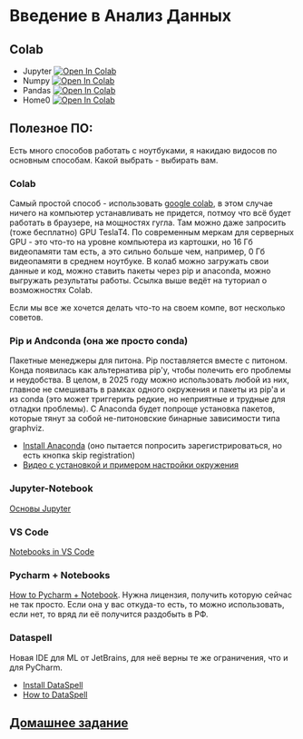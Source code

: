# Введение в Анализ Данных

## Colab
* Jupyter [![Open In Colab](https://colab.research.google.com/assets/colab-badge.svg)](https://colab.research.google.com/github/kokamido/ml2023/blob/main/00-Analysis/Jupyter.ipynb)
* Numpy [![Open In Colab](https://colab.research.google.com/assets/colab-badge.svg)](https://colab.research.google.com/github/kokamido/ml2023/blob/main/00-Analysis/Numpy.ipynb)
* Pandas [![Open In Colab](https://colab.research.google.com/assets/colab-badge.svg)](https://colab.research.google.com/github/kokamido/ml2023/blob/main/00-Analysis/Pandas.ipynb)
* Home0 [![Open In Colab](https://colab.research.google.com/assets/colab-badge.svg)](https://colab.research.google.com/github/kokamido/ml2023/blob/main/00-Analysis/HomeAnalysis.ipynb)

## Полезное ПО:
Есть много способов работать с ноутбуками, я накидаю видосов по основным способам. Какой выбрать - выбирать вам.

### Colab
Самый простой способ - использовать [google colab](https://colab.research.google.com/), в этом случае ничего на компьютер устанавливать не придется, потмоу что всё будет работать в браузере, на мощностях гугла. Там можно даже запросить (тоже бесплатно) GPU TeslaT4. По современным меркам для серверных GPU - это что-то на уровне компьютера из картошки, но 16 Гб видеопамяти там есть, а это сильно больше чем, например, 0 Гб видеопамяти в среднем ноутбуке.
В колаб можно загружать свои данные и код, можно ставить пакеты через pip и anaconda, можно выгружать результаты работы. Ссылка выше ведёт на туториал о возможностях Colab.

Если мы все же хочется делать что-то на своем компе, вот несколько советов.



### Pip и Andconda (она же просто conda)
Пакетные менеджеры для питона. Pip поставляется вместе с питоном. Конда появилась как альтернатива pip'у, чтобы полечить его проблемы и неудобства. В целом, в 2025 году можно использовать любой из них, главное не смешивать в рамках одного окружения и пакеты из pip'a и из conda (это может триггерить редкие, но неприятные и трудные для отладки проблемы). С Anaconda будет попроще установка пакетов, которые тянут за собой не-питоновские бинарные зависимости типа graphviz.

* [Install Anaconda](https://www.anaconda.com/products/individual) (оно пытается попросить зарегистрироваться, но есть кнопка skip registration)
* [Видео с установкой и примером настройки окружения](https://www.youtube.com/watch?v=UyoiDAfCA38)

### Jupyter-Notebook
[Основы Jupyter](https://www.youtube.com/watch?v=s0q2GpcYxo4)

### VS Code
[Notebooks in VS Code](https://www.youtube.com/watch?v=h1sAzPojKMg)

### Pycharm + Notebooks
[How to Pycharm + Notebook](https://www.youtube.com/watch?v=1hULfBReZrU). Нужна лицензия, получить которую сейчас не так просто. Если она у вас откуда-то есть, то можно использовать, если нет, то вряд ли её получится раздобыть в РФ.

### Dataspell
Новая IDE для ML от JetBrains, для неё верны те же ограничения, что и для PyCharm. 
- [Install DataSpell](https://www.jetbrains.com/help/dataspell/installation-guide.html)
- [How to DataSpell](https://www.youtube.com/watch?v=iaKX-W3Rj9M)


## [Домашнее задание](https://ulearn.me/course/ml/Blizhayshiy_element_ef79fa15-8f2b-4533-af9e-71521008b9b2)
